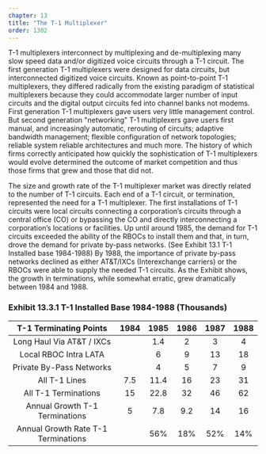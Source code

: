 ```yaml
---
chapter: 13
title: "The T-1 Multiplexer"
order: 1302
---
```


T-1 multiplexers interconnect by multiplexing and de-multiplexing many slow speed data and/or digitized voice circuits through a T-1 circuit. The first generation T-1 multiplexers were designed for data circuits, but interconnected digitized voice circuits. Known as point-to-point T-1 multiplexers, they differed radically from the existing paradigm of statistical multiplexers because they could accommodate larger number of input circuits and the digital output circuits fed into channel banks not modems. First generation T-1 multiplexers gave users very little management control. But second generation "networking" T-1 multiplexers gave users first manual, and increasingly automatic, rerouting of circuits; adaptive bandwidth management; flexible configuration of network topologies; reliable system reliable architectures and much more. The history of which firms correctly anticipated how quickly the sophistication of T-1 multiplexers would evolve determined the outcome of market competition and thus those firms that grew and those that did not.

The size and growth rate of the T-1 multiplexer market was directly related to the number of T-1 circuits. Each end of a T-1 circuit, or termination, represented the need for a T-1 multiplexer. The first installations of T-1 circuits were local circuits connecting a corporation’s circuits through a central office (CO) or bypassing the CO and directly interconnecting a corporation’s locations or facilities. Up until around 1985, the demand for T-1 circuits exceeded the ability of the RBOCs to install them and that, in turn, drove the demand for private by-pass networks. (See Exhibit 13.1 T-1 Installed base 1984-1988) By 1988, the importance of private by-pass networks declined as either AT&T/IXCs (Interexchange carriers) or the RBOCs were able to supply the needed T-1 circuits. As the Exhibit shows, the growth in terminations, while somewhat erratic, grew dramatically between 1984 and 1988.

### Exhibit 13.3.1 T-1 Installed Base 1984-1988 (Thousands)

**T-1 Terminating Points**|**1984**|**1985**|**1986**|**1987**|**1988**
:-----:|:-----:|:-----:|:-----:|:-----:|:-----:
Long Haul Via AT&T / IXCs| |1.4|2|3|4
Local RBOC Intra LATA| |6|9|13|18
Private By-Pass Networks| |4|5|7|9
All T-1 Lines|7.5|11.4|16|23|31
All T-1 Terminations|15|22.8|32|46|62
Annual Growth T-1 Terminations|5|7.8|9.2|14|16
Annual Growth Rate T-1 Terminations| |56%|18%|52%|14%
